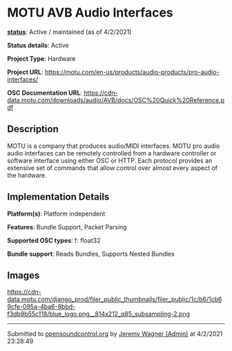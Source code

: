 # MOTU AVB Audio Interfaces

**[status](../implementation-status.html)**: Active / maintained (as of 4/2/2021)

**Status details**: 
Active

**Project Type**: Hardware

**Project URL**: <https://motu.com/en-us/products/audio-products/pro-audio-interfaces/>

**OSC Documentation URL**: <https://cdn-data.motu.com/downloads/audio/AVB/docs/OSC%20Quick%20Reference.pdf>

## Description

[](files/MOTU_logo.png)
MOTU is a company that produces audio/MIDI interfaces.  MOTU pro audio audio interfaces can be remotely controlled from a hardware controller or software interface using either OSC or HTTP. Each protocol provides an extensive set of commands that allow control over almost every aspect of the hardware.  

## Implementation Details

**Platform(s)**: Platform independent

**Features**: Bundle Support, Packet Parsing

**Supported OSC types**: f: float32

**Bundle support**: Reads Bundles, Supports Nested Bundles

## Images 

https://cdn-data.motu.com/django_prod/filer_public_thumbnails/filer_public/1c/b6/1cb69cfe-095a-4ba6-8bbd-f3db9b55c118/blue_logo.png__814x212_q85_subsampling-2.png

---
Submitted to [opensoundcontrol.org](https://opensoundcontrol.org) by [Jeremy Wagner (Admin)](http://www.motu.com) at 4/2/2021 23:28:49
